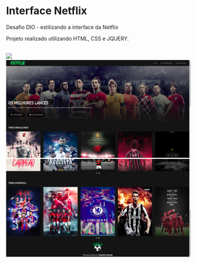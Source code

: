 # Interface Netflix
Desafio DIO - estilizando a interface da Netflix

Projeto realizado utilizando HTML, CSS e JQUERY.

<br>

<img src="futflix.gif">

<br>

<img src="parte1.png">

<br>

<img src="parte2.png">


